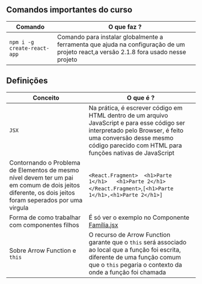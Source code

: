 ## Comandos importantes do curso

| Comando | O que faz ?
|---|--|
| `npm i -g create-react-app`| Comando para instalar globalmente a ferramenta que ajuda na configuração de um projeto react,a versão 2.1.8 fora usado nesse projeto |

## Definições

| Conceito | O que é ?
|---|--|
| `JSX`| Na prática, é escrever código em HTML dentro de um arquivo JavaScript e para esse código ser interpretado pelo Browser, é feito uma conversão desse mesmo código parecido com HTML para funções nativas de JavaScript |
|Contornando o Problema de Elementos de mesmo nível devem ter um pai em comum de dois jeitos diferente, os dois jeitos foram seperados por uma virgula|`<React.Fragment>  <h1>Parte 1</h1>   <h1>Parte 2</h1> </React.Fragment>`,`[<h1>Parte 1</h1>,<h1>Parte 2</h1>]`|
| Forma de como trabalhar com componentes filhos| É só ver o exemplo no Componente [Família.jsx](https://github.com/kelvi-ribeiro/curso-react-redux/blob/master/exercicios-react/src/components/Familia.jsx)
| Sobre Arrow Function e `this`| O recurso de Arrow Function garante que o `this` será associado ao local que a função foi escrita, diferente de uma função comum que o `this` pegaria o contexto da onde a função foi chamada